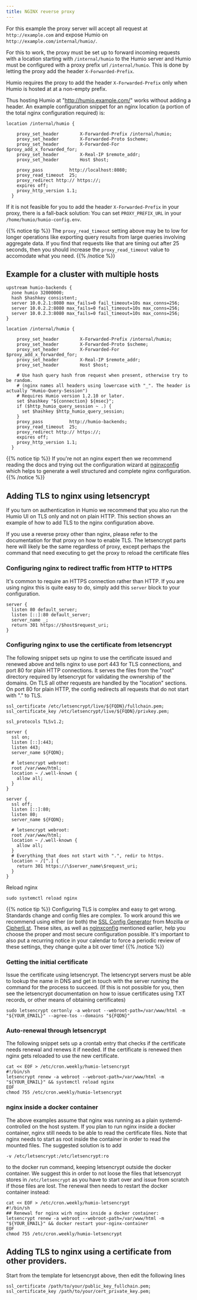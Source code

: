 ```yaml
---
title: NGINX reverse proxy
---
```


For this example the proxy server will accept all request at `http://example.com`
and expose Humio on `http://example.com/internal/humio/`.

For this to work, the proxy must be set up to forward incoming requests with a
location starting with `/internal/humio` to the Humio server and
Humio must be configured with a proxy prefix url `/internal/humio`. This is done
by letting the proxy add the header `X-Forwarded-Prefix`.

Humio requires the proxy to add the header `X-Forwarded-Prefix` only when Humio
is hosted at at a non-empty prefix.

Thus hosting Humio at "http://humio.example.com/" works without adding a header.
An example configuration snippet for an nginx location (a portion of the total
nginx configuration required) is:

```nginx
location /internal/humio {

    proxy_set_header        X-Forwarded-Prefix /internal/humio;
    proxy_set_header        X-Forwarded-Proto $scheme;
    proxy_set_header        X-Forwarded-For $proxy_add_x_forwarded_for;
    proxy_set_header        X-Real-IP $remote_addr;
    proxy_set_header        Host $host;

    proxy_pass          http://localhost:8080;
    proxy_read_timeout  25;
    proxy_redirect http:// https://;
    expires off;
    proxy_http_version 1.1;
  }
```

If it is not feasible for you to add the header `X-Forwarded-Prefix` in your proxy,
there is a fall-back solution: You can set `PROXY_PREFIX_URL` in
your `/home/humio/humio-config.env`.

{{% notice tip %}}
The `proxy_read_timeout` setting above may be to low for longer operations like exporting
query results from large queries involving aggregate data. If you find that requests like
that are timing out after 25 seconds, then you should increase the `proxy_read_timeout`
value to accomodate what you need.
{{% /notice %}}

## Example for a cluster with multiple hosts

```nginx
upstream humio-backends {
  zone humio 32000000;
  hash $hashkey consistent;
  server 10.0.2.1:8080 max_fails=0 fail_timeout=10s max_conns=256;
  server 10.0.2.2:8080 max_fails=0 fail_timeout=10s max_conns=256;
  server 10.0.2.3:8080 max_fails=0 fail_timeout=10s max_conns=256;
}

location /internal/humio {

    proxy_set_header        X-Forwarded-Prefix /internal/humio;
    proxy_set_header        X-Forwarded-Proto $scheme;
    proxy_set_header        X-Forwarded-For $proxy_add_x_forwarded_for;
    proxy_set_header        X-Real-IP $remote_addr;
    proxy_set_header        Host $host;

    # Use hash query hash from request when present, otherwise try to be random.
    # (nginx names all headers using lowercase with "_". The header is actually "Humio-Query-Session")
    # Requires Humio version 1.2.10 or later.
    set $hashkey "${connection} ${msec}";
    if ($http_humio_query_session ~ .) {
      set $hashkey $http_humio_query_session;
    }
    proxy_pass          http://humio-backends;
    proxy_read_timeout  25;
    proxy_redirect http:// https://;
    expires off;
    proxy_http_version 1.1;
  }
```

{{% notice tip %}}
If you're not an nginx expert then we recommend reading the docs and trying out the
configuration wizard at [nginxconfig](https://nginxconfig.io) which helps to generate
a well structured and complete nginx configuration.
{{% /notice %}}

## Adding TLS to nginx using letsencrypt

If you turn on authentication in Humio we recommend that you also run
the Humio UI on TLS only and not on plain HTTP. This section shows an
example of how to add TLS to the nginx configuration above.

If you use a reverse proxy other than nginx, please refer to the
documentation for that proxy on how to enable TLS. The letsencrypt
parts here will likely be the same regardless of proxy, except perhaps
the command that need executing to get the proxy to reload the
certificate files

### Configuring nginx to redirect traffic from HTTP to HTTPS

It's common to require an HTTPS connection rather than HTTP.  If you are using
nginx this is quite easy to do, simply add this `server` block to your
configuration.

```nginx
server {
  listen 80 default_server;
  listen [::]:80 default_server;
  server_name _;
  return 301 https://$host$request_uri;
}
```

### Configuring nginx to use the certificate from letsencrypt

The following snippet sets up nginx to use the certificate issued and
renewed above and tells nginx to use port 443 for TLS connections, and
port 80 for plain HTTP connections. It serves the files from the
"root" directory required by letsencrypt for validating the ownership
of the domains. On TLS all other requests are handled by the
"location" sections. On port 80 for plain HTTP, the config redirects
all requests that do not start with "." to TLS.


```nginx
ssl_certificate /etc/letsencrypt/live/${FQDN}/fullchain.pem;
ssl_certificate_key /etc/letsencrypt/live/${FQDN}/privkey.pem;

ssl_protocols TLSv1.2;

server {
  ssl on;
  listen [::]:443;
  listen 443;
  server_name ${FQDN};

  # letsencrypt webroot:
  root /var/www/html;
  location ~ /.well-known {
    allow all;
  }
}

server {
  ssl off;
  listen [::]:80;
  listen 80;
  server_name ${FQDN};

  # letsencrypt webroot:
  root /var/www/html;
  location ~ /.well-known {
    allow all;
  }
  # Everything that does not start with ".", redir to https.
  location ~ /[^.] {
    return 301 https://\$server_name\$request_uri;
  }
}
```

Reload nginx
```shel
sudo systemctl reload nginx
```

{{% notice tip %}}
Configuring TLS is complex and easy to get wrong.  Standards change and config files are
complex.  To work around this we recommend using either (or both) the
[SSL Config Generator](https://mozilla.github.io/server-side-tls/ssl-config-generator/) from
Mozilla or [Cipherli.st](https://cipherli.st/).  These sites, as well as
[nginxconfig](https://nginxconfig.io) mentioned earlier, help you choose the proper and most
secure configuration possible.  It's important to also put a recurring notice in your calendar
to force a periodic review of these settings, they change quite a bit over time!
{{% /notice %}}

### Getting the initial certificate

Issue the certificate using letsencrypt. The letsencrypt servers must
be able to lookup the name in DNS and get in touch with the server
running the command for the process to succeed. (If this is not
possible for you, then see the letsencrypt documentation on how to
issue certificates using TXT records, or other means of obtaining
certificates)

```shell
sudo letsencrypt certonly -a webroot --webroot-path=/var/www/html -m "${YOUR_EMAIL}" --agree-tos --domains "${FQDN}"
```

### Auto-renewal through letsencrypt
The following snippet sets up a crontab entry that checks if the certificate needs renewal and renews it if needed. If the certificate is renewed then nginx gets reloaded to use the new certificate.

```shell
cat << EOF > /etc/cron.weekly/humio-letsencrypt
#!/bin/sh
letsencrypt renew -a webroot --webroot-path=/var/www/html -m "${YOUR_EMAIL}" && systemctl reload nginx
EOF
chmod 755 /etc/cron.weekly/humio-letsencrypt
```

### nginx inside a docker container

The above examples assume that nginx was running as a plain
systemd-controlled on the host system. If you plan to run nginx inside
a docker container, nginx still needs to be able to read the
certificate files. Note that nginx needs to start as root inside the
container in order to read the mounted files.  The suggested solution
is to add

```
-v /etc/letsencrypt:/etc/letsencrypt:ro
```

to the docker run command, keeping letsencrypt outside the docker
container. We suggest this in order to not loose the files that
letsencrypt stores in `/etc/letsencrypt` as you have to start over and
issue from scratch if those files are lost. The renewal then needs to
restart the docker container instead:

```shell
cat << EOF > /etc/cron.weekly/humio-letsencrypt
#!/bin/sh
## Renewal for nginx wirh nginx inside a docker container:
letsencrypt renew -a webroot --webroot-path=/var/www/html -m "${YOUR_EMAIL}" && docker restart your-nginx-container
EOF
chmod 755 /etc/cron.weekly/humio-letsencrypt
```

## Adding TLS to nginx using a certificate from other providers.

Start from the template for letsencrypt above, then edit the following lines

```nginx
ssl_certificate /path/to/your/public_key_fullchain.pem;
ssl_certificate_key /path/to/your/cert_private_key.pem;
```

